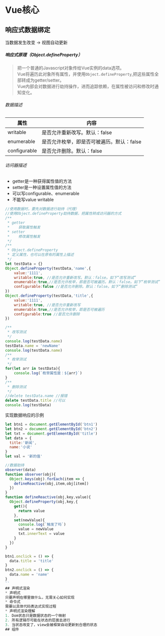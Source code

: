 # Vue核心
## 响应式数据绑定
当数据发生改变 -> 视图自动更新  
##### 响应式原理（Object.defineProperty）  
> 把一个普通的Javascript对象传给Vue实例的data选项。  
Vue将遍历此对象所有属性，并使用`Object.defineProperty`,把这些属性全部转成为getter/setter。  
Vue内部会对数据进行劫持操作，进而追踪依赖，在属性被访问和修改时通知变化。  
###### 数据描述  
| 属性 | 内容 |
|---|---|
| writable | 是否允许重新改写。默认：false |
| enumerable | 是否允许枚举，即是否可被遍历。默认：false |
| configurable | 是否允许删除。默认：false |

###### 访问器描述  
* getter是一种获得属性值的方法  
* setter是一种设置属性值的方法
* 可以写configurable、enumerable
* 不能写value writable
``` javascript
//使用数据时，要先对数据进行劫持（代理）
//使用Object.defineProperty劫持数据，把属性转成访问器的方式
/**
 * getter
 *    获取属性触发
 * setter
 *    修改属性触发
 */
/**
 * Object.defineProperty
 * 定义属性，也可以在原有的属性上描述
 */
let testData = {}
Object.defineProperty(testData,'name',{
    value:'1111',
    writable:true, //是否允许重新改写。默认：false。如下“改写测试”
    enumerable:true,//是否允许枚举，即是否可被遍历。默认：false。如下“枚举测试”
    configurable:false //是否允许删除。默认：false。如下“删除测试”
})
Object.defineProperty(testData,'title',{
    value:'1111',
    writable:true, //是否允许重新改写
    enumerable:true,//是否允许枚举，即是否可被遍历
    configurable:true //是否允许删除
})

/**
 * 改写测试
 */
console.log(testData.name)
testData.name = 'newName'
console.log(testData.name)
/**
 * 枚举测试
 */
for(let arr in testData){
    console.log(`枚举属性是：${arr}`)
}
/**
 * 删除测试
 */
//delete testData.name //报错
delete testData.title //可以
console.log(testData)
```
实现数据响应的示例
``` javascript
let btn1 = document.getElementById('btn1')
let btn2 = document.getElementById('btn2') 
let txt = document.getElementById('title')
let data = {
  title:'新闻',
  name:'小说'
}
let val = '新的值'

//数据劫持
observer(data)
function observer(obj){
  Object.keys(obj).forEach(item => {
    defineReactive(obj,item,obj[item])
  })
}
function defineReactive(obj,key,value){
  Object.defineProperty(obj,key,{
    get(){
      return value
    },
    set(newValue){
      console.log(`触发了吗`)
      value = newValue
      txt.innerText = value
    }
  })
}

btn1.onclick = () => {
  data.title = 'title' 
}
btn2.onclick = () => {
  data.name = 'name'
}
``
## 声明式渲染
* 声明式
只要声明在哪里做什么，无需关心如何实现
* 命令式
需要以具体代码表达式实现过程
* 声明式渲染理解
1. Dom状态只是数据状态的一个映射
2. 所有逻辑尽可能在状态的层面去进行
3. 当状态改变了，view会被框架自动更新到合理的状态
## 组件
